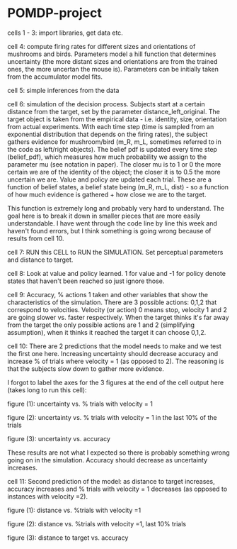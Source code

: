 # POMDP-project

cells 1 - 3: import libraries, get data etc.

cell 4: compute firing rates for different sizes and orientations of mushrooms and birds. Parameters model a  hill function  that determines uncertainty (the more distant sizes and orientations are from the trained ones, the more uncertan the mouse is). Parameters can be initially taken from the accumulator model fits. 

cell 5: simple inferences from the data

cell 6: simulation of the decision process. Subjects start at a certain distance from the target, set by the parameter
distance_left_original. The target object is taken from the empirical data - i.e. identity, size, orientation from 
actual experiments. With each time step (time is sampled from an exponential distribution that depends on the firing rates),
the subject gathers evidence for mushroom/bird (m_R, m_L, sometimes referred to in the code as left/right objects). The belief
pdf is updated every time step (belief_pdf), which measures how much probability we assign to the parameter mu (see notation in
paper). The closer mu is to 1 or 0 the more certain we are of the identity of the object; the closer it is to 0.5 the more
uncertain we are. Value and policy are updated each trial. These are a function of belief states, a belief state being 
(m_R, m_L, dist) - so a function of how much evidence is gathered + how close we are to the target.

This function is extremely long and probably very hard to understand. The goal here is to break it down in smaller pieces that
are more easily understandable. I have went through the code line by line this week and haven't found errors, but I think 
something is going wrong because of results from cell 10.

cell 7: RUN this CELL to RUN the SIMULATION. Set perceptual parameters and distance to target.

cell 8: Look at value and policy learned. 1 for value and -1 for policy denote states that haven't been reached so just 
ignore those.

cell 9: Accuracy, % actions 1 taken and other variables that show the characteristics of the simulation. There are 3 possible
actions: 0,1,2 that correspond to velocities. Velocity (or action) 0 means stop, velocity 1 and 2 are going slower vs. faster 
respectively. When the target thinks it's far away from the target the only possible actions are 1 and 2 (simplifying
assumption), when it thinks it reached the target it can choose 0,1,2.

cell 10: There are 2 predictions that the model needs to make and we test the first one here. Increasing uncertainty should
decrease accuracy and increase % of trials where velocity = 1 (as opposed to 2). The reasoning is that the subjects slow 
down to gather more evidence.

I forgot to label the axes for the 3 figures at the end of the cell output here (takes long to run this cell):

figure (1): uncertainty vs. % trials with velocity = 1

figure (2): uncertainty vs. % trials with velocity = 1 in the last 10% of the trials

figure (3): uncertainty vs. accuracy

These results are not what I expected so there is probably something wrong going on in the simulation. Accuracy should 
decrease as uncertainty increases.

cell 11: Second prediction of the model: as distance to target increases, accuracy increases and % trials with velocity = 1
decreases (as opposed to instances with velocity =2).

figure (1): distance vs. %trials with velocity  =1

figure (2): distance vs. %trials with velocity  =1, last 10% trials

figure (3): distance to target vs. accuracy


